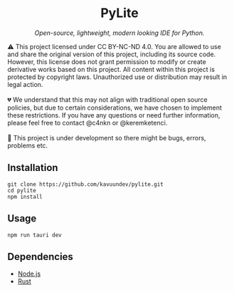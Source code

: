<h1 align="center">PyLite</h1>
<p align="center"><i>Open-source, lightweight, modern looking IDE for Python.</i></p>

⚠️ This project licensed under CC BY-NC-ND 4.0. You are allowed to use and share the original version of this project, including its source code. However, this license does not grant permission to modify or create derivative works based on this project. All content within this project is protected by copyright laws. Unauthorized use or distribution may result in legal action.
<br><br>
💔 We understand that this may not align with traditional open source policies, but due to certain considerations, we have chosen to implement these restrictions. If you have any questions or need further information, please feel free to contact @c4nkn or @keremketenci.
<br><br>
🤯 This project is under development so there might be bugs, errors, problems etc.

## Installation

```
git clone https://github.com/kavuundev/pylite.git
cd pylite
npm install
```

## Usage

```
npm run tauri dev
```

## Dependencies

- [Node.js](https://nodejs.org/en/download/package-manager)
- [Rust](https://www.rust-lang.org/tools/install)
